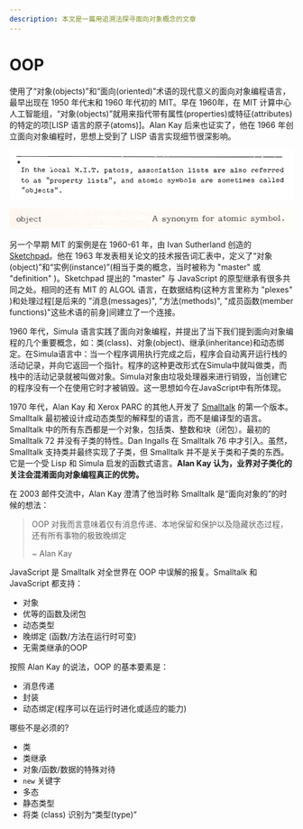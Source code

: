 ```yaml
---
description: 本文是一篇用追溯法探寻面向对象概念的文章
---
```


# OOP

使用了“对象(objects)”和“面向(oriented)”术语的现代意义的面向对象编程语言，最早出现在 1950 年代末和 1960 年代初的 MIT。早在 1960年，在 MIT 计算中心人工智能组，“对象(objects)”就用来指代带有属性(properties)或特征(attributes)的特定的项\[LISP 语言的原子(atoms)]。Alan Kay 后来也证实了，他在 1966 年创立面向对象编程时，思想上受到了 LISP 语言实现细节很深影响。

![LISP I Programmers Manual (1960)](<../.gitbook/assets/image (15).png>)

![LISP 1.5 Programmer's Manual (1962)](<../.gitbook/assets/image (7).png>)

另一个早期 MIT 的案例是在 1960-61 年，由 Ivan Sutherland 创造的 [Sketchpad](https://en.wikipedia.org/wiki/Sketchpad)。他在 1963 年发表相关论文的技术报告词汇表中，定义了“对象(object)”和“实例(instance)”(相当于类的概念，当时被称为 "master" 或 "definition" )。Sketchpad 提出的 "master" 与 JavaScript 的原型继承有很多共同之处。相同的还有 MIT 的 ALGOL 语言，在数据结构(这种方言里称为 "plexes" )和处理过程\[是后来的 "消息(messages)",  "方法(methods)",  "成员函数(member functions)"这些术语的前身]间建立了一个连接。

1960 年代，Simula 语言实践了面向对象编程，并提出了当下我们提到面向对象编程的几个重要概念，如：类(class)、对象(object)、继承(inheritance)和动态绑定。在Simula语言中：当一个程序调用执行完成之后，程序会自动离开运行栈的活动记录，并向它返回一个指针。程序的这种更改形式在Simula中就叫做类，而栈中的活动记录就被叫做对象。Simula对象由垃圾处理器来进行销毁，当创建它的程序没有一个在使用它时才被销毁。这一思想如今在JavaScript中有所体现。

1970 年代，Alan Kay 和 Xerox PARC 的其他人开发了 [Smalltalk](https://en.wikipedia.org/wiki/Smalltalk) 的第一个版本。Smalltalk 最初被设计成动态类型的解释型的语言，而不是编译型的语言。Smalltalk 中的所有东西都是一个对象，包括类、整数和块（闭包）。最初的 Smalltalk 72 并没有子类的特性。Dan Ingalls 在 Smalltalk 76 中才引入。虽然，Smalltalk 支持类并最终实现了子类，但 Smalltalk 并不是关于类和子类的东西。它是一个受 Lisp 和 Simula 启发的函数式语言。**Alan Kay 认为，业界对子类化的关注会混淆面向对象编程真正的优势。**

在 2003 邮件交流中，Alan Kay 澄清了他当时称 Smalltalk 是“面向对象的”的时候的想法：

> OOP 对我而言意味着仅有消息传递、本地保留和保护以及隐藏状态过程，还有所有事物的极致晚绑定
>
> \~ Alan Kay

JavaScript 是 Smalltalk 对全世界在 OOP 中误解的报复。Smalltalk 和 JavaScript 都支持：

* 对象
* 优等的函数及闭包
* 动态类型
* 晚绑定 (函数/方法在运行时可变)
* 无需类继承的OOP

按照 Alan Kay 的说法，OOP 的基本要素是：

* 消息传递
* 封装
* 动态绑定(程序可以在运行时进化或适应的能力)

哪些不是必须的?

* 类
* 类继承
* 对象/函数/数据的特殊对待
* `new` 关键字
* 多态
* 静态类型
* 将类 (class) 识别为“类型(type)”



